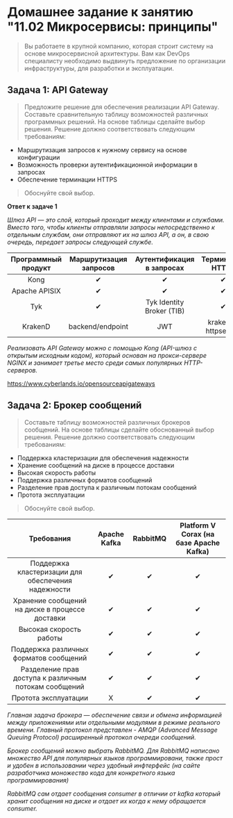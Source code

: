 
#  Домашнее задание к занятию "11.02 Микросервисы: принципы"
>Вы работаете в крупной компанию, которая строит систему на основе микросервисной архитектуры. Вам как DevOps специалисту необходимо выдвинуть предложение по организации инфраструктуры, для разработки и эксплуатации.

## Задача 1: API Gateway

>Предложите решение для обеспечения реализации API Gateway. Составьте сравнительную таблицу возможностей различных программных решений. На основе таблицы сделайте выбор решения.
>Решение должно соответствовать следующим требованиям:

* Маршрутизация запросов к нужному сервису на основе конфигурации
* Возможность проверки аутентификационной информации в запросах
* Обеспечение терминации HTTPS
>Обоснуйте свой выбор.

**Ответ к задаче 1**

*Шлюз API — это слой, который проходит между клиентами и службами. Вместо того, чтобы клиенты отправляли запросы непосредственно к отдельным службам, они отправляют их на шлюз API, а он, в свою очередь, передает запросы следующей службе.*

| Программный продукт | Маршрутизация запросов | Аутентификация в запросах | Терминация HTTPS | Модель распространения |
|:---:|:---:|:---:|:---:|:---:|
| Kong | ✔ | ✔ | ✔ | Open Source |
| Apache APISIX | ✔ | ✔ | ✔ | Open Source |
| Tyk           | ✔ | Tyk Identity Broker (TIB)  | ✔ | Open Source |
| KrakenD       | backend/endpoint | JWT | krakend-httpsecure | Open Source |

*Реализовать API Gateway можно с помощью Kong (API-шлюз с открытым исходным кодом), который основан на прокси-сервере NGINX и занимает третье место среди самых популярных HTTP-серверов.*

https://www.cyberlands.io/opensourceapigateways


## Задача 2: Брокер сообщений
>Составьте таблицу возможностей различных брокеров сообщений. На основе таблицы сделайте обоснованный выбор решения.
>Решение должно соответствовать следующим требованиям:

* Поддержка кластеризации для обеспечения надежности
* Хранение сообщений на диске в процессе доставки
* Высокая скорость работы
* Поддержка различных форматов сообщений
* Разделение прав доступа к различным потокам сообщений
* Протота эксплуатации
>Обоснуйте свой выбор.


| Требования | Apache Kafka | RabbitMQ  | Platform V Corax (на базе  Apache Kafka)|
|:---:|:---:|:---:|:---:|
| Поддержка кластеризации для обеспечения надежности   | ✔ | ✔ | ✔ |
| Хранение сообщений на диске в процессе доставки      | ✔ | ✔ | ✔ |
| Высокая скорость работы                              | ✔ | ✔ | ✔ |
| Поддержка различных форматов сообщений               | ✔ | ✔ | ✔ |
| Разделение прав доступа к различным потокам сообщений| ✔ | ✔ | ✔ |
| Протота эксплуатации                                 | X | ✔ | ✔ |

*Главная задача брокера — обеспечение связи и обмена информацией между приложениями или отдельными модулями в режиме реального времени.* 
*Главный протокол представлен - AMQP (Advanced Message Queuing Protocol) расширенный протокол очереди сообщений.*

*Брокер сообщений можно выбрать RabbitMQ.* 
*Для RabbitMQ написано множество API для популярных языков программировани, также прост и удобен в использовании через удобный инфтерфейс (на сайте разработчика моножество кода для конкретного языка программирования)*

*RabbitMQ сам отдает сообщения consumer в отличии от kafka который хранит сообщения на диске и отдает их когда к нему обращается consumer.*